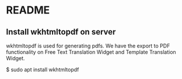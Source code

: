 # README


## Install wkhtmltopdf on server

wkhtmltopdf is used for generating pdfs.
We have the export to PDF functionality on Free Text Translation Widget and Template Translation Widget.

$ sudo apt install wkhtmltopdf


